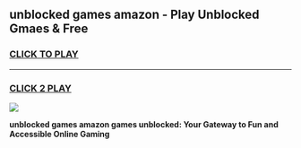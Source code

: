 
## unblocked games amazon - Play Unblocked Gmaes & Free
<h3>
<a href="https://news.freeplayer.one?title=unblocked_games_amazon&ref=16F">CLICK TO PLAY</a></h3>
<hr>

<h3>
<a href="https://news.freeplayer.one?title=unblocked_games_amazon&ref=16F">CLICK 2 PLAY</a>
  
</h3>

<a href="https://news.freeplayer.one?title=unblocked_games_amazon&ref=16F/"><img src="https://clearcache.store/games.png"></a>


**unblocked games amazon games unblocked: Your Gateway to Fun and Accessible Online Gaming**
